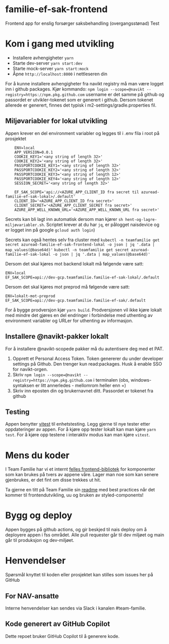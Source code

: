 # familie-ef-sak-frontend

Frontend app for enslig forsørger saksbehandling (overgangsstønad)
Test

# Kom i gang med utvikling

- Installere avhengigheter `yarn`
- Starte dev-server `yarn start:dev`
- Starte mock-server `yarn start:mock`
- Åpne `http://localhost:8000` i nettleseren din

For å kunne installere avhengigheter fra navikt registry må man være logget inn i github packages. Kjør kommando:
`npm login --scope=@navikt --registry=https://npm.pkg.github.com`
username er det samme på github og passordet er utvikler-tokenet som er generert i github.
Dersom tokenet allerede er generert, finnes det typisk i m2-settings/gradle.properties fil.

## Miljøvariabler for lokal utvikling

Appen krever en del environment variabler og legges til i .env fila i root på prosjektet

```
    ENV=local
    APP_VERSION=0.0.1
    COOKIE_KEY1='<any string of length 32>'
    COOKIE_KEY2='<any string of length 32>'
    PASSPORTCOOKIE_KEY1='<any string of length 32>'
    PASSPORTCOOKIE_KEY2='<any string of length 32>'
    PASSPORTCOOKIE_KEY3='<any string of length 12>'
    PASSPORTCOOKIE_KEY4='<any string of length 12>'
    SESSION_SECRET='<any string of length 32>'

    EF_SAK_SCOPE='api://<AZURE_APP_CLIENT_ID fra secret til azuread-familie-ef-sak-lokal>/.default'
    CLIENT_ID='<AZURE_APP_CLIENT_ID fra secret>'
    CLIENT_SECRET='<AZURE_APP_CLIENT_SECRET fra secret>'
    AZURE_APP_WELL_KNOWN_URL='<AZURE_APP_WELL_KNOWN_URL fra secret>'
```

Secrets kan bli lagt inn automatisk dersom man kjører `sh hent-og-lagre-miljøvariabler.sh`. Scriptet krever at du har `jq`, er pålogget naisdevice og er logget inn på google `gcloud auth login`)

Secrets kan også hentes selv fra cluster med
`kubectl -n teamfamilie get secret azuread-familie-ef-sak-frontend-lokal -o json | jq '.data | map_values(@base64d)'`
`kubectl -n teamfamilie get secret azuread-familie-ef-sak-lokal -o json | jq '.data | map_values(@base64d)'`

Dersom det skal kjøres mot backend lokalt må følgende være satt:

```
ENV=local
EF_SAK_SCOPE=api://dev-gcp.teamfamilie.familie-ef-sak-lokal/.default
```

Dersom det skal kjøres mot preprod må følgende være satt:

```
ENV=lokalt-mot-preprod
EF_SAK_SCOPE=api://dev-gcp.teamfamilie.familie-ef-sak/.default
```

For å bygge prodversjon kjør `yarn build`. Prodversjonen vil ikke kjøre lokalt med mindre det gjøres en del endringer i forbindelse med uthenting av environment variabler og URLer for uthenting av informasjon.

## Installere @navikt-pakker lokalt

For å installere @navikt-scopede pakker må du autentisere deg med et PAT.

1. Opprett et Personal Access Token. Token genererer du under developer settings på Github. Den trenger kun read:packages. Husk å enable SSO for navikt-orgen.
2. Skriv `npm login --scope=@navikt --registry=https://npm.pkg.github.com` i terminalen (obs, windows-syntaksen er litt annerledes - mellomrom heller enn =)
3. Skriv inn eposten din og brukernavnet ditt. Passordet er tokenet fra github

## Testing

Appen benytter [vitest](https://vitest.dev/) til enhetstesting. Legg gjerne til nye tester etter oppdateringer av appen.
For å kjøre opp tester lokalt kan man kjøre `yarn test`. For å kjøre opp testene i interaktiv modus kan man kjøre `vitest`.

# Mens du koder

I Team Familie har vi et internt [felles frontend-bibliotek](https://github.com/navikt/familie-felles-frontend) for komponenter som kan brukes på tvers av appene våre. Lager man noe som kan senere gjenbrukes, er det fint om disse trekkes ut hit.

Ta gjerne en titt på Team Familie sin [readme](https://github.com/navikt/familie) med best practices når det kommer til frontendutvikling, uu og bruken av styled-components!

# Bygg og deploy

Appen bygges på github actions, og gir beskjed til nais deploy om å deployere appen i fss området. Alle pull requester går til dev miljøet og main går til produksjon og dev-miljøet.

# Henvendelser

Spørsmål knyttet til koden eller prosjektet kan stilles som issues her på GitHub

## For NAV-ansatte

Interne henvendelser kan sendes via Slack i kanalen #team-familie.

## Kode generert av GitHub Copilot

Dette repoet bruker GitHub Copilot til å generere kode.
